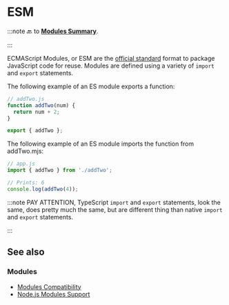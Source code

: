 # ESM

:::note
🔙 to **[Modules Summary](./summary.md)**.

:::

ECMAScript Modules, or ESM are the [official standard](https://tc39.es/ecma262/#sec-modules) format to package JavaScript code for reuse. Modules are defined using a variety of `import` and `export` statements.

The following example of an ES module exports a function:

```js
// addTwo.js
function addTwo(num) {
  return num + 2;
}

export { addTwo };
```

The following example of an ES module imports the function from addTwo.mjs:

```js
// app.js
import { addTwo } from './addTwo';

// Prints: 6
console.log(addTwo(4));
```

:::note
PAY ATTENTION, TypeScript `import` and `export` statements, look the same, does pretty much the same, but are different thing than native `import` and `export` statements.

:::

## See also

### Modules

- [Modules Compatibility](./modules-compatibility.md)
- [Node.js Modules Support](./nodejs-modules-support.md)
